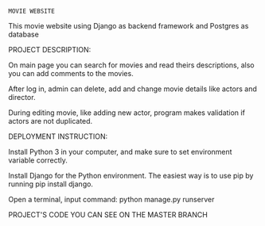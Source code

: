 											                                                	MOVIE WEBSITE
												
This movie website using Django as backend framework and Postgres as database


PROJECT DESCRIPTION:

On main page you can search for movies and read theirs descriptions, also you can add comments to the movies.

After log in, admin can delete, add and change movie details like actors and director.

During editing movie, like adding new actor, program makes validation if actors are not duplicated.


DEPLOYMENT INSTRUCTION:

Install Python 3 in your computer, and make sure to set environment variable correctly.

Install Django for the Python environment. The easiest way is to use pip by running pip install django.

Open a terminal, input command: python manage.py runserver 

PROJECT'S CODE YOU CAN SEE ON THE MASTER BRANCH
